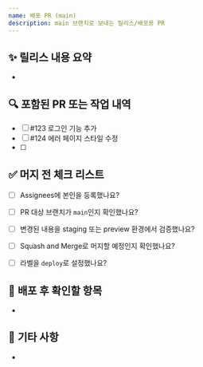 ```yaml
---
name: 배포 PR (main)
description: main 브랜치로 보내는 릴리스/배포용 PR
---
```


## ✨ 릴리스 내용 요약
<!-- 이번 배포에 포함된 기능/수정 사항을 간략히 나열 -->
- 

## 🔍 포함된 PR 또는 작업 내역
<!-- 해당 작업에서 포함된 PR 링크 또는 작업 리스트를 작성해주세요 -->
- [ ] #123 로그인 기능 추가
- [ ] #124 에러 페이지 스타일 수정
- [ ] 


## ✅ 머지 전 체크 리스트
- [ ] Assignees에 본인을 등록했나요?
- [ ] PR 대상 브랜치가 `main`인지 확인했나요?
- [ ] 변경된 내용을 staging 또는 preview 환경에서 검증했나요?
- [ ] Squash and Merge로 머지할 예정인지 확인했나요?
- [ ] 라벨을 `deploy`로 설정했나요?


## 📌 배포 후 확인할 항목 
<!-- 배포 후 확인할 항목이 있다면 작성해주세요. -->
- 

## 💬 기타 사항
- 
